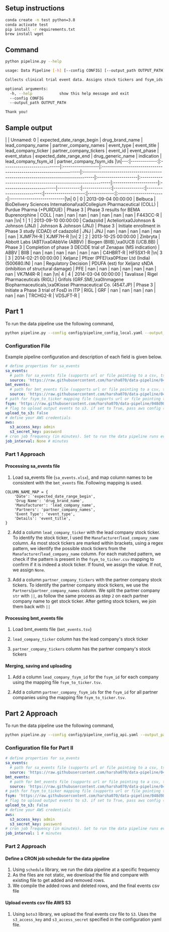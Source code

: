 ## Setup instructions

```bash
conda create -n test python=3.8 
conda activate test
pip install -r requirements.txt
brew install wget
```

## Command

```bash
python pipeline.py --help

usage: Data Pipeline [-h] [--config CONFIG] [--output_path OUTPUT_PATH]

Collects clinical trial event data. Assigns stock tickers and fsym_ids for a company and its partner companies

optional arguments:
  -h, --help            show this help message and exit
  --config CONFIG
  --output_path OUTPUT_PATH

Thank you!

```

## Sample output

|    |   Unnamed: 0 | expected_date_range_begin   | drug_brand_name   | lead_company_name                                                  | partner_company_names                                                              | event_type          | event_title                                                    | lead_company_ticker   | partner_company_tickers   |   event_id |   event_phase |   event_status |   expected_date_range_end |   drug_generic_name |   indication | lead_company_fsym_id   | partner_company_fsym_ids   |\n|---:|-------------:|:----------------------------|:------------------|:-------------------------------------------------------------------|:-----------------------------------------------------------------------------------|:--------------------|:---------------------------------------------------------------|:----------------------|:--------------------------|-----------:|--------------:|---------------:|--------------------------:|--------------------:|-------------:|:-----------------------|:---------------------------|\n|  0 |            0 | 2013-09-04 00:00:00         | Belbuca           | BioDelivery Sciences International\xa0Collegium Pharmaceutical (COLL) | Purdue Pharma (+PURDUE)                                                            | Phase 3             | Phase 3 results for BEMA Buprenorphine                         | COLL                  | nan                       |        nan |           nan |            nan |                       nan |                 nan |          nan | F443CC-R               | nan                        |\n|  1 |            1 | 2013-09-10 00:00:00         | Cadazolid         | Actelion\xa0Johnson & Johnson (JNJ)                                   | Johnson & Johnson (JNJ)                                                            | Phase 3             | Initiate enrollment in Phase 3 study (CDAD) of cadazolid       | JNJ                   | JNJ                       |        nan |           nan |            nan |                       nan |                 nan |          nan | XJMF7H-R               | XJMF7H-R                   |\n|  2 |            2 | 2013-10-25 00:00:00         | Zinbryta          | Abbott Labs (ABT)\xa0AbbVie (ABBV)                                    | Biogen (BIIB),\xa0UCB (UCB.BB)                                                        | Phase 3             | Completion of phase 3 DECIDE trial of Zenapax (MS indication)  | ABBV                  | BIIB                      |        nan |           nan |            nan |                       nan |                 nan |          nan | C4HBRT-R               | HF5SX1-R                   |\n|  3 |            3 | 2014-02-21 00:00:00         | Xeljanz           | Pfizer (PFE)\xa0Pfizer Ltd (India) (500680.IN)                        | nan                                                                                | Regulatory Decision | PDUFA (est) for Xeljanz sNDA (inhibition of structural damage) | PFE                   | nan                       |        nan |           nan |            nan |                       nan |                 nan |          nan | VK7M4R-R               | nan                        |\n|  4 |            4 | 2014-03-04 00:00:00         | Tavalisse         | Rigel Pharmaceuticals (RIGL)                                       | Grifols (GRF.SM),\xa0Inmagene Biopharmaceuticals,\xa0Kissei Pharmaceutical Co. (4547.JP) | Phase 3             | Initiate a Phase 3 trial of FosD in ITP                        | RIGL                  | GRF                       |        nan |           nan |            nan |                       nan |                 nan |          nan | TRCHG2-R               | VDSJFT-R                   |

## Part 1

To run the data pipeline use the following command,

```bash
python pipeline.py --config config/pipeline_config_local.yaml --output_path events.csv
```

### Configuration File

Example pipeline configuration and description of each field is given below.

```YAML
# define properties for sa_events
sa_events:
  # path for sa_events file (supports url or file pointing to a csv, tsv, xlsx)
  source: 'https://raw.githubusercontent.com/harsha070/data-pipeline/048d989b592c374d4b88bb878fac3c08d3b73c64/data/sa_events.xlsx'
bmt_events:
  # path for bmt_events file (supports url or file pointing to a csv, tsv, xlsx)
  source: 'https://raw.githubusercontent.com/harsha070/data-pipeline/048d989b592c374d4b88bb878fac3c08d3b73c64/data/bmt_events.tsv'
# path for fsym_to_ticker mapping file (supports url or file pointing to a csv, tsv, xlsx)
fsym: 'https://raw.githubusercontent.com/harsha070/data-pipeline/048d989b592c374d4b88bb878fac3c08d3b73c64/data/fsym_to_ticker.tsv'
# flag to upload output events to s3. if set to True, pass aws config (s3_access_key and s3_secret_key) below
upload_to_s3: False
# define your AWS credentials
aws:
  s3_access_key: admin
  s3_secret_key: password
# cron job frequency (in minutes). Set to run the data pipeline runs every 1 minute. If you want to run only once, set to None.
job_interval: None # minutes
```



### Part 1 Approach

#### Processing sa_events file

1. Load sa_events file (`sa_events.xlsx`), and map column names to be consistent with the `bmt_events` file. Following mapping is used.

```
COLUMN_NAME_MAP = {
    'Date': 'expected_date_range_begin', 
    'Drug Name': 'drug_brand_name',
    'Manufacturer': 'lead_company_name',
    'Partners': 'partner_company_names',
    'Event Type': 'event_type',
    'Details': 'event_title',
}
```

2. Add a column `lead_company_ticker` with the lead company stock ticker. To identify the stock ticker, I used the `Manafacturer`/`lead_company_name` column. As most stock tickers are marked within brackets, using a regex pattern, we identify the possible stock tickers from the `Manafacturer`/`lead_company_name` column. For each matched pattern, we check if the pattern is present in the `fsym_to_ticker.csv` mapping to confirm if it is indeed a stock ticker. If found, we assign the value. If not, we assign `None`. 

3. Add a column `partner_company_tickers` with the partner company stock tickers. To identify the partner company stock tickers, we use the `Partners`/`partner_company_names` column. We split the partner company `str` with `||`, as follow the same process as step `2` on each partner company name to get stock ticker. After getting stock tickers, we join them back with `||`

#### Processing bmt_events file

1. Load bmt_events file (`bmt_events.tsv`)

2. `lead_company_ticker` column has the lead company's stock ticker

3. `partner_company_tickers` column has the partner company's stock tickers

#### Merging, saving and uploading

1. Add a column `lead_company_fsym_id` for the `fsym_id` for each company using the mapping file `fsym_to_ticker.tsv`.

2. Add a column `partner_company_fsym_ids` for the `fsym_id` for all partner companies using the mapping file `fsym_to_ticker.tsv`.

## Part 2 Approach

To run the data pipeline use the following command,

```bash
python pipeline.py --config config/pipeline_config_api.yaml --output_path events.csv
```

### Configuration file for Part II

```YAML
# define properties for sa_events
sa_events:
  # path for sa_events file (supports url or file pointing to a csv, tsv, xlsx)
  source: 'https://raw.githubusercontent.com/harsha070/data-pipeline/048d989b592c374d4b88bb878fac3c08d3b73c64/data/sa_events.xlsx'
bmt_events:
  # path for bmt_events file (supports url or file pointing to a csv, tsv, xlsx)
  source: 'https://raw.githubusercontent.com/harsha070/data-pipeline/048d989b592c374d4b88bb878fac3c08d3b73c64/data/bmt_events.tsv'
# path for fsym_to_ticker mapping file (supports url or file pointing to a csv, tsv, xlsx)
fsym: 'https://raw.githubusercontent.com/harsha070/data-pipeline/048d989b592c374d4b88bb878fac3c08d3b73c64/data/fsym_to_ticker.tsv'
# flag to upload output events to s3. if set to True, pass aws config (s3_access_key and s3_secret_key) below
upload_to_s3: False
# define your AWS credentials
aws:
  s3_access_key: admin
  s3_secret_key: password
# cron job frequency (in minutes). Set to run the data pipeline runs every 1 minute.
job_interval: 1 # minutes
```

### Part 2 Approach

#### Define a CRON job schedule for the data pipeline

1. Using `schedule` library, we run the data pipeline at a specific frequency
2. As the files are not static, we download the file and compare with existing file to get added and removed rows.
3. We compile the added rows and deleted rows, and the final events csv file

#### Upload events csv file AWS S3

1. Using `boto3` library, we upload the final events csv file to `S3`. Uses the `s3_access_key` and `s3_access_secret` specified in the configuration yaml file.
